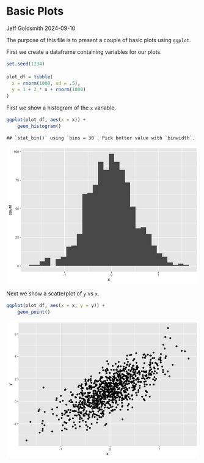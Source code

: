 Basic Plots
================
Jeff Goldsmith
2024-09-10

The purpose of this file is to present a couple of basic plots using
`ggplot`.

First we create a dataframe containing variables for our plots.

``` r
set.seed(1234)

plot_df = tibble(
  x = rnorm(1000, sd = .5),
  y = 1 + 2 * x + rnorm(1000)
)
```

First we show a histogram of the `x` variable.

``` r
ggplot(plot_df, aes(x = x)) + 
    geom_histogram()
```

    ## `stat_bin()` using `bins = 30`. Pick better value with `binwidth`.

![](rmd_basic_plots--1-_files/figure-gfm/x_hist-1.png)<!-- -->

Next we show a scatterplot of `y` vs `x`.

``` r
ggplot(plot_df, aes(x = x, y = y)) + 
    geom_point()
```

![](rmd_basic_plots--1-_files/figure-gfm/yx_scatter-1.png)<!-- -->
